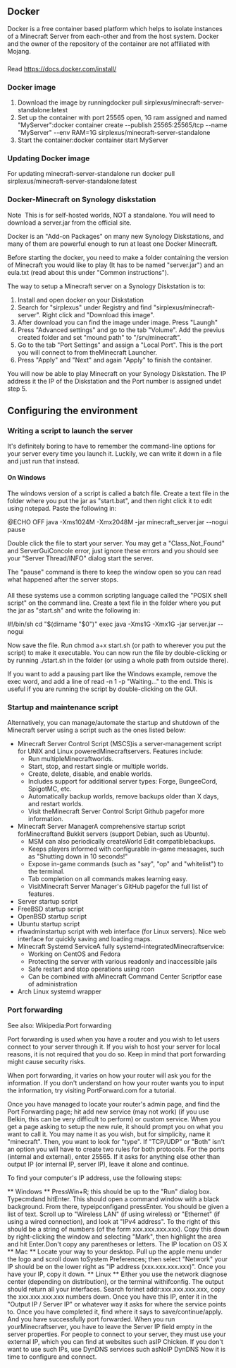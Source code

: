 ## Docker
Docker is a free container based platform which helps to isolate instances of a Minecraft Server from each-other and from the host system. Docker and the owner of the repository of the container are not affiliated with Mojang.

### 
Read https://docs.docker.com/install/

### Docker image
1. Download the image by runningdocker pull sirplexus/minecraft-server-standalone:latest
2. Set up the container with port 25565 open, 1G ram assigned and named "MyServer":docker container create --publish 25565:25565/tcp --name "MyServer" --env RAM=1G sirplexus/minecraft-server-standalone
3. Start the container:docker container start MyServer

### Updating Docker image

For updating minecraft-server-standalone run 
docker pull sirplexus/minecraft-server-standalone:latest

### Docker-Minecraft on Synology diskstation



Note 
This is for self-hosted worlds, NOT a standalone. You will need to download a server.jar from the official site.


Docker is an "Add-on Packages" on many new Synology Diskstations, and many of them are powerful enough to run at least one Docker Minecraft.

Before starting the docker, you need to make a folder containing the version of Minecraft you would like to play (It has to be named "server.jar") and an eula.txt (read about this under "Common instructions").

The way to setup a Minecraft server on a Synology Diskstation is to:

1. Install and open docker on your Diskstation
2. Search for "sirplexus" under Registry and find "sirplexus/minecraft-server". Right click and "Download this image".
3. After download you can find the image under image. Press "Laungh"
4. Press "Advanced settings" and go to the tab "Volume". Add the previus created folder and set "mound path" to "/srv/minecraft".
5. Go to the tab "Port Settings" and assign a "Local Port". This is the port you will connect to from theMinecraft Launcher.
6. Press "Apply" and "Next" and again "Apply" to finish the container.

You will now be able to play Minecraft on your Synology Diskstation. The IP address it the IP of the Diskstation and the Port number is assigned undet step 5.

## Configuring the environment
### Writing a script to launch the server
It's definitely boring to have to remember the command-line options for your server every time you launch it. Luckily, we can write it down in a file and just run that instead.

#### On Windows
The windows version of a script is called a batch file. Create a text file in the folder where you put the jar as "start.bat", and then right click it to edit using notepad. Paste the following in:

@ECHO OFF
java -Xms1024M -Xmx2048M -jar minecraft_server.jar --nogui
pause

Double click the file to start your server. You may get a "Class_Not_Found" and ServerGuiConcole error, just ignore these errors
and you should see your "Server Thread/INFO" dialog start the server.

The "pause" command is there to keep the window open so you can read what happened after the server stops.

#### 
All these systems use a common scripting language called the "POSIX shell script" on the command line. Create a text file in the folder where you put the jar as "start.sh" and write the following in:

#!/bin/sh
cd "$(dirname "$0")"
exec java -Xms1G -Xmx1G -jar server.jar --nogui

Now save the file. Run chmod a+x start.sh (or path to wherever you put the script) to make it executable. You can now run the file by double-clicking or by running ./start.sh in the folder (or using a whole path from outside there).

If you want to add a pausing part like the Windows example, remove the exec word, and add a line of read -n 1 -p "Waiting..." to the end. This is useful if you are running the script by double-clicking on the GUI.

### Startup and maintenance script
Alternatively, you can manage/automate the startup and shutdown of the Minecraft server using a script such as the ones listed below:

- Minecraft Server Control Script (MSCS)is a server-management script for UNIX and Linux poweredMinecraftservers. Features include:
	- Run multipleMinecraftworlds.
	- Start, stop, and restart single or multiple worlds.
	- Create, delete, disable, and enable worlds.
	- Includes support for additional server types: Forge, BungeeCord, SpigotMC, etc.
	- Automatically backup worlds, remove backups older than X days, and restart worlds.
	- Visit theMinecraft Server Control Script Github pagefor more information.
- Minecraft Server ManagerA comprehensive startup script forMinecraftand Bukkit servers (support Debian, such as Ubuntu).
	- MSM can also periodically createWorld Edit compatiblebackups.
	- Keeps players informed with configurable in-game messages, such as "Shutting down in 10 seconds!"
	- Expose in-game commands (such as "say", "op" and "whitelist") to the terminal.
	- Tab completion on all commands makes learning easy.
	- VisitMinecraft Server Manager's GitHub pagefor the full list of features.
- Server startup script
- FreeBSD startup script
- OpenBSD startup script
- Ubuntu startup script
- rfwadminstartup script with web interface (for Linux servers). Nice web interface for quickly saving and loading maps.
- Minecraft Systemd ServiceA fully systemd-integratedMinecraftservice:
	- Working on CentOS and Fedora
	- Protecting the server with various readonly and inaccessible jails
	- Safe restart and stop operations using rcon
	- Can be combined with aMinecraft Command Center Scriptfor ease of administration
- Arch Linux systemd wrapper

### Port forwarding
See also: Wikipedia:Port forwarding

Port forwarding is used when you have a router and you wish to let users connect to your server through it. If you wish to host your server for local reasons, it is not required that you do so. Keep in mind that port forwarding might cause security risks.

When port forwarding, it varies on how your router will ask you for the information. If you don't understand on how your router wants you to input the information, try visiting PortForward.com for a tutorial.

Once you have managed to locate your router's admin page, and find the Port Forwarding page; hit add new service (may not work) (if you use Belkin, this can be very difficult to perform) or custom service. When you get a page asking to setup the new rule, it should prompt you on what you want to call it. You may name it as you wish, but for simplicity, name it "minecraft". Then, you want to look for "type". If "TCP/UDP" or "Both" isn't an option you will have to create two rules for both protocols. For the ports (internal and external), enter 25565. If it asks for anything else other than output IP (or internal IP, server IP), leave it alone and continue.

To find your computer's IP address, use the following steps:

**  Windows **
PressWin+R; this should be up to the "Run" dialog box. Typecmdand hitEnter. This should open a command window with a black background. From there, typeipconfigand pressEnter. You should be given a list of text. Scroll up to "Wireless LAN" (if using wireless) or "Ethernet" (if using a wired connection), and look at "IPv4 address". To the right of this should be a string of numbers (of the form xxx.xxx.xxx.xxx). Copy this down by right-clicking the window and selecting "Mark", then highlight the area and hit Enter.Don't copy any parentheses or letters.
The IP location on OS X
** Mac **
Locate your way to your desktop. Pull up the apple menu under the logo and scroll down toSystem Preferences; then select "Network" your IP should be on the lower right as "IP address (xxx.xxx.xxx.xxx)". Once you have your IP, copy it down.
** Linux **
Either you use the network diagnose center (depending on distribution), or the terminal withifconfig. The output should return all your interfaces. Search forinet addr:xxx.xxx.xxx.xxx, copy the xxx.xxx.xxx.xxx numbers down.
Once you have this IP, enter it in the "Output IP / Server IP" or whatever way it asks for where the service points to.
Once you have completed it, find where it says to save/continue/apply. And you have successfully port forwarded. When you run yourMinecraftserver, you have to leave the Server IP field empty in the server properties.
For people to connect to your server, they must use your external IP, which you can find at websites such asIP Chicken. If you don't want to use such IPs, use DynDNS services such asNoIP DynDNS
Now it is time to configure and connect.

